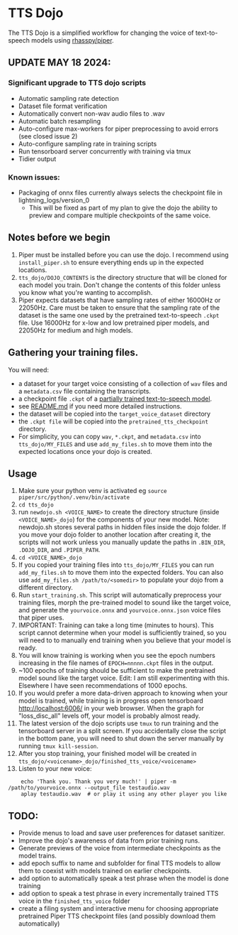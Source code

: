 # TTS Dojo

The TTS Dojo is a simplified workflow for changing the voice of text-to-speech models using [rhasspy/piper](https://github.com/rhasspy/piper).



## UPDATE MAY 18 2024:
### Significant upgrade to TTS dojo scripts
- Automatic sampling rate detection
- Dataset file format verification 
- Automatically convert non-wav audio files to .wav
- Automatic batch resampling
- Auto-configure max-workers for piper preprocessing to avoid errors (see closed issue 2)
- Auto-configure sampling rate in training scripts
- Run tensorboard server concurrently with training via tmux
- Tidier output
### Known issues:
- Packaging of onnx files currently always selects the checkpoint file in lightning_logs/version_0
   - This will be fixed as part of my plan to give the dojo the ability to preview and compare multiple checkpoints of the same voice.







## Notes before we begin
1. Piper must be installed before you can use the dojo. I recommend using `install_piper.sh` to ensure everything ends up in the expected locations.
2. `tts_dojo/DOJO_CONTENTS` is the directory structure that will be cloned for each model you train.  Don't change the contents of this folder unless you know what you're wanting to accomplish.
3. Piper expects datasets that have sampling rates of either 16000Hz or 22050Hz.  Care must be taken to ensure that the sampling rate of the dataset is the same one used by the pretrained text-to-speech `.ckpt` file. Use 16000Hz for x-low and low pretrained piper models, and 22050Hz for medium and high models.



## Gathering your training files.
You will need: 
- a dataset for your target voice consisting of a collection of `wav` files and a `metadata.csv` file containing the transcripts.
- a checkpoint file `.ckpt` of a [partially trained text-to-speech model](https://huggingface.co/datasets/rhasspy/piper-checkpoints/tree/main).
- see [README.md](README.md) if you need more detailed instructions.
- the dataset will be copied into the `target_voice_dataset` directory
- the `.ckpt file` will be copied into the `pretrained_tts_checkpoint` directory.
- For simplicity, you can copy `wav`, `*.ckpt`, and `metadata.csv` into `tts_dojo/MY_FILES` and use `add_my_files.sh` to move them into the expected locations once your dojo is created.

## Usage
1. Make sure your python venv is activated eg `source piper/src/python/.venv/bin/activate`
2. `cd tts_dojo`
3. run `newdojo.sh <VOICE_NAME>` to create the directory structure (inside `<VOICE_NAME>_dojo`)  for the components of your new model.  Note: newdojo.sh stores several paths in hidden files inside the dojo folder.  If you move your dojo folder to another location after creating it, the scripts will not work unless you manually update the paths in `.BIN_DIR`, `.DOJO_DIR`, and `.PIPER_PATH`.
4. `cd <VOICE_NAME>_dojo` 
5. If you copied your training files into `tts_dojo/MY_FILES` you can run `add_my_files.sh` to move them into the expected folders.  You can also use `add_my_files.sh /path/to/<somedir>` to populate your dojo from a different directory.
6. Run `start_training.sh`.  This script will automatically preprocess your training files, morph the pre-trained model to sound like the target voice, and generate the `yourvoice.onnx` and `yourvoice.onnx.json` voice files that piper uses.
7. IMPORTANT: Training can take a long time (minutes to hours).  This script cannot determine when your model is sufficiently trained, so you will need to to manually end training when you believe that your model is ready. 
8. You will know training is working when you see the epoch numbers increasing in the file names of `EPOCH=nnnnn.ckpt` files in the output.
9. ~100 epochs of training should be sufficient to make the pretrained model sound like the target voice.  Edit: I am still experimenting with this.  Elsewhere I have seen recommendations of 1000 epochs. 
10. If you would prefer a more data-driven approach to knowing when your model is trained, while training is in progress open tensorboard [http://localhost:6006/](http://localhost:6006/) in your web browser.  When the graph for "loss_disc_all" levels off, your model is probably almost ready.
11. The latest version of the dojo scripts use `tmux` to run training and the tensorboard server in a split screen.   If you accidentally close the script in the bottom pane, you will need to shut down the server manually by running `tmux kill-session`.
12. After you stop training, your finished model will be created in `tts_dojo/<voicename>_dojo/finished_tts_voice/<voicename>`
13. Listen to your new voice:
```
    echo 'Thank you. Thank you very much!' | piper -m /path/to/yourvoice.onnx --output_file testaudio.wav
    aplay testaudio.wav  # or play it using any other player you like
```


## TODO:
- Provide menus to load and save user preferences for dataset sanitizer.
- Improve the dojo's awareness of data from prior training runs.
- Generate previews of the voice from intermediate checkpoints as the model trains.
- add epoch suffix to name and subfolder for final TTS models to allow them to coexist with models trained on earlier checkpoints.
- add option to automatically speak a test phrase when the model is done training
- add option to speak a test phrase in every incrementally trained TTS voice in the `finished_tts_voice` folder
- create a filing system and interactive menu for choosing appropriate pretrained Piper TTS checkpoint files (and possibly download them automatically)
  



